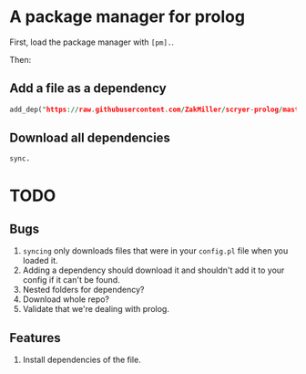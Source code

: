 # A package manager for prolog

First, load the package manager with `[pm].`.

Then:

## Add a file as a dependency

```prolog
add_dep("https://raw.githubusercontent.com/ZakMiller/scryer-prolog/master/src/lib/freeze.pl").
```

## Download all dependencies

```prolog
sync.
```

# TODO

## Bugs
1. `syncing` only downloads files that were in your `config.pl` file when you loaded it.
2. Adding a dependency should download it and shouldn't add it to your config if it can't be found.
3. Nested folders for dependency?
4. Download whole repo?
5. Validate that we're dealing with prolog.

## Features
1. Install dependencies of the file.